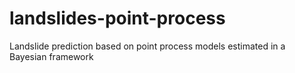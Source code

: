 # landslides-point-process
Landslide prediction based on point process models estimated in a Bayesian framework
